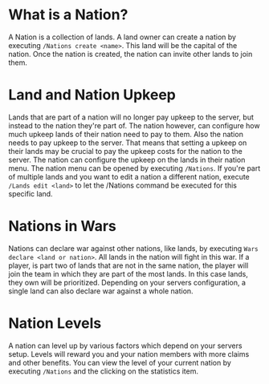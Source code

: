 # What is a Nation?
A Nation is a collection of lands. A land owner can create a nation by executing `/Nations create <name>`. This land will be the capital of the nation. Once the nation is created, the nation can invite other lands to join them. 

# Land and Nation Upkeep
Lands that are part of a nation will no longer pay upkeep to the server, but instead to the nation they're part of. The nation however, can configure how much upkeep lands of their nation need to pay to them. Also the nation needs to pay upkeep to the server. That means that setting a upkeep on their lands may be crucial to pay the upkeep costs for the nation to the server. The nation can configure the upkeep on the lands in their nation menu. The nation menu can be opened by executing `/Nations`. If you're part of multiple lands and you want to edit a nation a different nation, execute `/Lands edit <land>` to let the /Nations command be executed for this specific land.

# Nations in Wars
Nations can declare war against other nations, like lands, by executing `Wars declare <land or nation>`. All lands in the nation will fight in this war. If a player, is part two of lands that are not in the same nation, the player will join the team in which they are part of the most lands. In this case lands, they own will be prioritized. Depending on your servers configuration, a single land can also declare war against a whole nation.

# Nation Levels
A nation can level up by various factors which depend on your servers setup. Levels will reward you and your nation members with more claims and other benefits. You can view the level of your current nation by executing `/Nations` and the clicking on the statistics item.